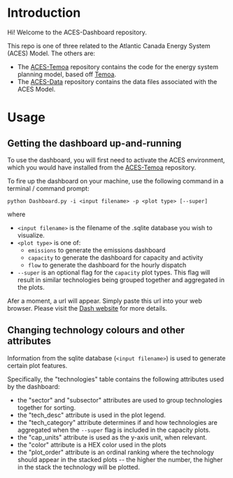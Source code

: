 # Introduction

Hi! Welcome to the ACES-Dashboard repository. 

This repo is one of three related to the Atlantic Canada Energy System (ACES) Model.
The others are:
- The [ACES-Temoa](https://github.com/SutubraResearch/ACES-Temoa) repository contains the code
for the energy system planning model, based off [Temoa](https://temoacloud.com/).
- The [ACES-Data](https://github.com/SutubraResearch/ACES-Data) repository contains the data files
associated with the ACES Model.

# Usage

## Getting the dashboard up-and-running
To use the dashboard, you will first need to activate the ACES environment, which you
would have installed from the [ACES-Temoa](https://github.com/SutubraResearch/ACES-Temoa) repository.

To fire up the dashboard on your machine, use the following command in a terminal / command prompt:
<pre><code>python Dashboard.py -i &ltinput filename&gt -p &ltplot type&gt [--super]
</code></pre>

where 
* `<input filename>` is the filename of the .sqlite database you wish to visualize.
*  `<plot type>` is one of:
    - `emissions` to generate the emissions dashboard
    - `capacity` to generate the dashboard for capacity and activity
    - `flow` to generate the dashboard for the hourly dispatch
* `--super` is an optional flag for the `capacity` plot types. This flag will result in 
similar technologies being grouped together and aggregated in the plots. 

Afer a moment, a url will appear. Simply paste this url into your web browser. Please visit
the [Dash website](https://dash.plotly.com/) for more details.

## Changing technology colours and other attributes
Information from the sqlite database (`<input filename>`) is used to generate certain plot features.

Specifically, the "technologies" table contains the following attributes used by the dashboard:
* the "sector" and "subsector" attributes are used to group technologies together for sorting.
* the "tech_desc" attribute is used in the plot legend.
* the "tech_category" attribute determines if and how technologies are aggregated when the 
`--super` flag is included in the capacity plots.
* the "cap_units" attribute is used as the y-axis unit, when relevant. 
* the "color" attribute is a HEX color used in the plots
* the "plot_order" attribute is an ordinal ranking where the technology should appear
in the stacked plots -- the higher the number, the higher in the stack the technology will be plotted.




  
  

